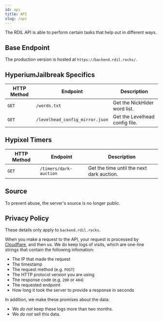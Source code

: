 ```yaml
---
id: api
title: API
slug: /api
---
```


The RDIL API is able to perform certain tasks that help out in different ways.

## Base Endpoint

The production version is hosted at `https://backend.rdil.rocks/`.

## HyperiumJailbreak Specifics

| **HTTP Method** | **Endpoint**                    | **Description**                   |
| --------------- | ------------------------------- | --------------------------------- |
| `GET`           | `/words.txt`                    | Get the NickHider word list.      |
| `GET`           | `/levelhead_config_mirror.json` | Get the Levelhead config file.    |

## Hypixel Timers

| **HTTP Method** | **Endpoint**           | **Description**                           |
| --------------- | ---------------------- | ----------------------------------------- |
| `GET`           | `/timers/dark-auction` | Get the time until the next dark auction. |

## Source

To prevent abuse, the server's source is no longer public.

## Privacy Policy

These details only apply to `backend.rdil.rocks`.

When you make a request to the API, your request is processed by [Cloudflare](https://cloudflare.com/privacypolicy/), and then us.
We do keep logs of visits, which are one-line strings that contain the following infomation:

-   The IP that made the request
-   The timestamp
-   The request method (e.g. `POST`)
-   The HTTP protocol version you are using
-   The response code (e.g. `200` or `404`)
-   The requested endpoint
-   How long it took the server to provide a response in seconds

In addition, we make these promises about the data:

-   We _do not_ keep these logs more than two months.
-   We _do not_ sell this data.
